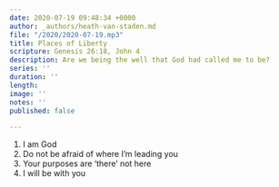 ```yaml
---
date: 2020-07-19 09:48:34 +0000
author: _authors/heath-van-staden.md
file: "/2020/2020-07-19.mp3"
title: Places of Liberty
scripture: Genesis 26:18, John 4
description: Are we being the well that God had called me to be?
series: ''
duration: ''
length: 
image: ''
notes: ''
published: false

---
```

1. I am God
2. Do not be afraid of where I’m leading you
3. Your purposes are ‘there’ not here
4. I will be with you